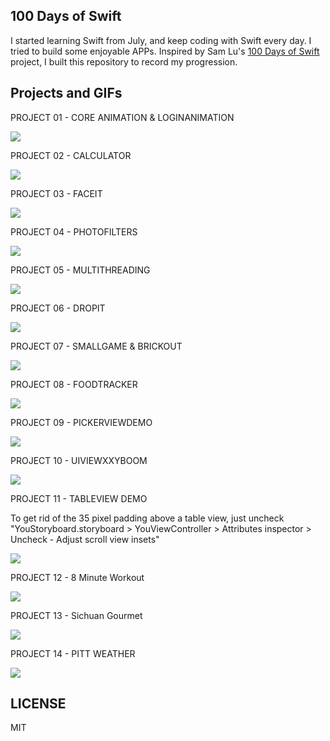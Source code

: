 ## 100 Days of Swift ##
I started learning Swift from July, and keep coding with Swift every day. I tried to build some enjoyable APPs. Inspired by Sam Lu's [100 Days of Swift](http://samvlu.com/index.html) project, I built this repository to record my progression.

## Projects and GIFs
PROJECT 01 - CORE ANIMATION & LOGINANIMATION

![](https://github.com/zhugejunwei/100-Days-of-Swift/blob/master/PROJECT%2001%20-%20CORE%20ANIMATION%20%26%20LOGINANIMATION/giphy.gif)

PROJECT 02 - CALCULATOR

![](https://github.com/zhugejunwei/100-Days-of-Swift/blob/master/PROJECT%2002%20-%20CALCULATOR/giphy.gif)

PROJECT 03 - FACEIT

![](https://github.com/zhugejunwei/100-Days-of-Swift/blob/master/PROJECT%2003%20-%20FACEIT/face.png)

PROJECT 04 - PHOTOFILTERS

![](https://github.com/zhugejunwei/100-Days-of-Swift/blob/master/PROJECT%2004%20-%20PHOTOFILTERS/PhotoFilters.gif)

PROJECT 05 - MULTITHREADING

![](https://github.com/zhugejunwei/100-Days-of-Swift/blob/master/PROJECT%2005%20-%20MULTITHREADING/PROJECT%2002.gif)

PROJECT 06 - DROPIT

![](https://github.com/zhugejunwei/100-Days-of-Swift/blob/master/PROJECT%2006%20-%20DROPIT/dropit.gif)

PROJECT 07 - SMALLGAME & BRICKOUT

![](https://github.com/zhugejunwei/100-Days-of-Swift/blob/master/PROJECT%2007%20-%20SMALLGAME%20%26%20BRICKOUT/brickout.gif)

PROJECT 08 - FOODTRACKER

![](https://github.com/zhugejunwei/100-Days-of-Swift/blob/master/PROJECT%2008%20-%20FOODTRACKER/foodtracker.gif)

PROJECT 09 - PICKERVIEWDEMO

![](https://github.com/zhugejunwei/100-Days-of-Swift/blob/master/PROJECT%2009%20-%20PICKERVIEW%20DEMO/pickerview.png)

PROJECT 10 - UIVIEWXXYBOOM

![](https://github.com/zhugejunwei/100-Days-of-Swift/blob/master/PROJECT%2010%20-%20UIVIEWXXYBOOM/boom.gif)

PROJECT 11 - TABLEVIEW DEMO

To get rid of the 35 pixel padding above a table view, just uncheck "YouStoryboard.storyboard > YouViewController > Attributes inspector > Uncheck - Adjust scroll view insets"

![](https://github.com/zhugejunwei/100-Days-of-Swift/blob/master/PROJECT%2011%20-%20PullToRefresh/refresh.gif)

PROJECT 12 - 8 Minute Workout

![](https://github.com/zhugejunwei/100-Days-of-Swift/blob/master/PROJECT%2012%20-%208%20MINUTE%20WORKOUT/workout.gif)

PROJECT 13 - Sichuan Gourmet

![](https://github.com/zhugejunwei/100-Days-of-Swift/blob/master/PROJECT%2013%20-%20PITT%20APP/sichuangourmet.gif)

PROJECT 14 - PITT WEATHER

![](https://github.com/zhugejunwei/100-Days-of-Swift/blob/master/PROJECT%2014%20-%20PITT%20WEATHER/weather.gif)


## LICENSE ##
MIT
